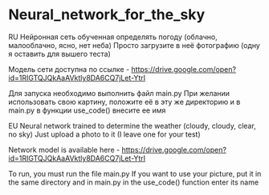 # Neural_network_for_the_sky
RU
Нейронная сеть обученная определять погоду (облачно, малооблачно, ясно, нет неба)
Просто загрузите в неё фотографию (одну я оставить для вышего теста)

Модель сети доступна по ссылке - https://drive.google.com/open?id=1RIGTQJQkAaAVktly8DA6CQ7jLet-YtrI

Для запуска необходимо выполнить файл main.py
При желании использовать свою картину, положите её в эту же директорию и в main.py в функции use_code() внесите ее имя

EU
Neural network trained to determine the weather (cloudy, cloudy, clear, no sky)
Just upload a photo to it (I leave one for your test)

Network model is available here - https://drive.google.com/open?id=1RIGTQJQkAaAVktly8DA6CQ7jLet-YtrI

To run, you must run the file main.py
If you want to use your picture, put it in the same directory and in main.py in the use_code() function enter its name
